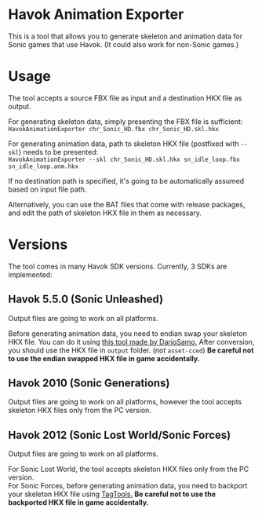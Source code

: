 # Havok Animation Exporter
This is a tool that allows you to generate skeleton and animation data for Sonic games that use Havok. (It could also work for non-Sonic games.)

# Usage
The tool accepts a source FBX file as input and a destination HKX file as output.

For generating skeleton data, simply presenting the FBX file is sufficient:  
```HavokAnimationExporter chr_Sonic_HD.fbx chr_Sonic_HD.skl.hkx```

For generating animation data, path to skeleton HKX file (postfixed with `--skl`) needs to be presented:  
```HavokAnimationExporter --skl chr_Sonic_HD.skl.hkx sn_idle_loop.fbx sn_idle_loop.anm.hkx```

If no destination path is specified, it's going to be automatically assumed based on input file path.

Alternatively, you can use the BAT files that come with release packages, and edit the path of skeleton HKX file in them as necessary.

# Versions
The tool comes in many Havok SDK versions. Currently, 3 SDKs are implemented:

## Havok 5.5.0 (Sonic Unleashed)
Output files are going to work on all platforms.

Before generating animation data, you need to endian swap your skeleton HKX file. You can do it using [this tool made by DarioSamo.](https://docs.google.com/file/d/0B1CzI_WhoSoCdXI1MjdaTlkwR2M/edit) After conversion, you should use the HKX file in `output` folder. (_not_ `asset-cced`) **Be careful not to use the endian swapped HKX file in game accidentally.**

## Havok 2010 (Sonic Generations)
Output files are going to work on all platforms, however the tool accepts skeleton HKX files only from the PC version.

## Havok 2012 (Sonic Lost World/Sonic Forces)
Output files are going to work on all platforms.

For Sonic Lost World, the tool accepts skeleton HKX files only from the PC version.  
For Sonic Forces, before generating animation data, you need to backport your skeleton HKX file using [TagTools.](https://github.com/blueskythlikesclouds/TagTools) **Be careful not to use the backported HKX file in game accidentally.**
